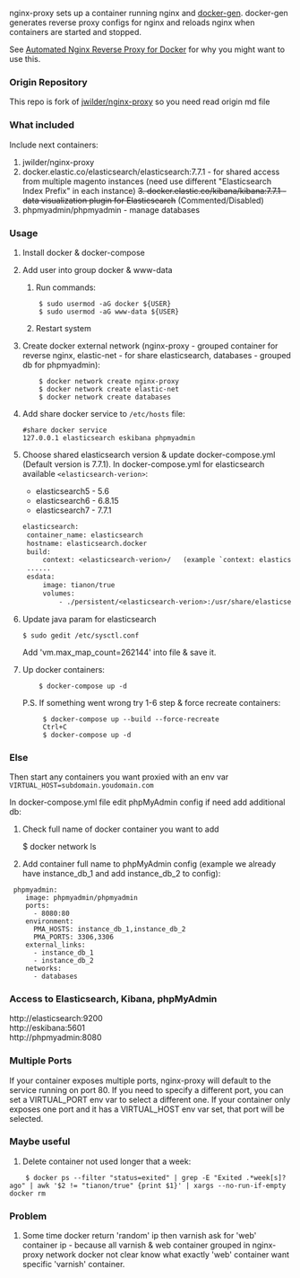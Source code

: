 
nginx-proxy sets up a container running nginx and [docker-gen][1].  docker-gen generates reverse proxy configs for nginx and reloads nginx when containers are started and stopped.

See [Automated Nginx Reverse Proxy for Docker][2] for why you might want to use this.

### Origin Repository

This repo is fork of [jwilder/nginx-proxy][origin-repo] so you need read origin md file

### What included

Include next containers:
1. jwilder/nginx-proxy
2. docker.elastic.co/elasticsearch/elasticsearch:7.7.1 - for shared access from multiple magento instances (need use different "Elasticsearch Index Prefix" in each instance)
~~3. docker.elastic.co/kibana/kibana:7.7.1 - data visualization plugin for Elasticsearch~~ (Commented/Disabled)
4. phpmyadmin/phpmyadmin - manage databases

### Usage

1. Install docker & docker-compose
2. Add user into group docker & www-data
    1. Run commands:
    ```shell
        $ sudo usermod -aG docker ${USER}
        $ sudo usermod -aG www-data ${USER}
    ```
    2. Restart system
3. Create docker external network (nginx-proxy - grouped container for reverse nginx, elastic-net - for share elasticsearch, databases - grouped db for phpmyadmin):
    ```shell
        $ docker network create nginx-proxy
        $ docker network create elastic-net
        $ docker network create databases
    ```
4. Add share docker service to `/etc/hosts` file:
    ```
    #share docker service
    127.0.0.1 elasticsearch eskibana phpmyadmin
    ```
5. Choose shared elasticsearch version & update docker-compose.yml (Default version is 7.7.1).
   In docker-compose.yml for elasticsearch available `<elasticsearch-verion>`:
    - elasticsearch5 - 5.6
    - elasticsearch6 - 6.8.15
    - elasticsearch7 - 7.7.1
   ```dockerfile
   elasticsearch:
    container_name: elasticsearch
    hostname: elasticsearch.docker
    build:
        context: <elasticsearch-verion>/   (example `context: elasticsearch7/`)
    ......
    esdata:
        image: tianon/true
        volumes:
            - ./persistent/<elasticsearch-verion>:/usr/share/elasticsearch/data
    ```

6. Update java param for elasticsearch
    ```shell
    $ sudo gedit /etc/sysctl.conf
    ```
    Add 'vm.max_map_count=262144' into file & save it.

7. Up docker containers:
    ```shell
        $ docker-compose up -d
    ```
   P.S. If something went wrong try 1-6 step & force recreate containers:
   ```shell
        $ docker-compose up --build --force-recreate
        Ctrl+C
        $ docker-compose up -d
    ```

### Else
Then start any containers you want proxied with an env var `VIRTUAL_HOST=subdomain.youdomain.com`

In docker-compose.yml file edit phpMyAdmin config if need add additional db:
1. Check full name of docker container you want to add

    $ docker network ls

2. Add container full name to phpMyAdmin config (example we already have instance_db_1 and add instance_db_2 to config):
```
 phpmyadmin:
    image: phpmyadmin/phpmyadmin
    ports:
      - 8080:80
    environment:
      PMA_HOSTS: instance_db_1,instance_db_2
      PMA_PORTS: 3306,3306
    external_links:
      - instance_db_1
      - instance_db_2
    networks:
      - databases
```

### Access to Elasticsearch, Kibana, phpMyAdmin

http://elasticsearch:9200  
http://eskibana:5601  
http://phpmyadmin:8080  

### Multiple Ports

If your container exposes multiple ports, nginx-proxy will default to the service running on port 80. 
If you need to specify a different port, you can set a VIRTUAL_PORT env var to select a different one.
If your container only exposes one port and it has a VIRTUAL_HOST env var set, that port will be selected.

### Maybe useful

1. Delete container not used longer that a week:
```
    $ docker ps --filter "status=exited" | grep -E "Exited .*week[s]? ago" | awk '$2 != "tianon/true" {print $1}' | xargs --no-run-if-empty docker rm
```

### Problem

1. Some time docker return 'random' ip then varnish ask for 'web' container ip - because all varnish & web container grouped in nginx-proxy network docker not clear know what exactly 'web' container want specific 'varnish' container.

  [1]: https://github.com/jwilder/docker-gen
  [2]: http://jasonwilder.com/blog/2014/03/25/automated-nginx-reverse-proxy-for-docker/
  [origin-repo]: https://github.com/jwilder/nginx-proxy